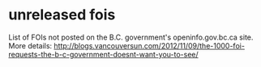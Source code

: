 unreleased fois
====

List of FOIs not posted on the B.C. government's openinfo.gov.bc.ca site. More details: http://blogs.vancouversun.com/2012/11/09/the-1000-foi-requests-the-b-c-government-doesnt-want-you-to-see/